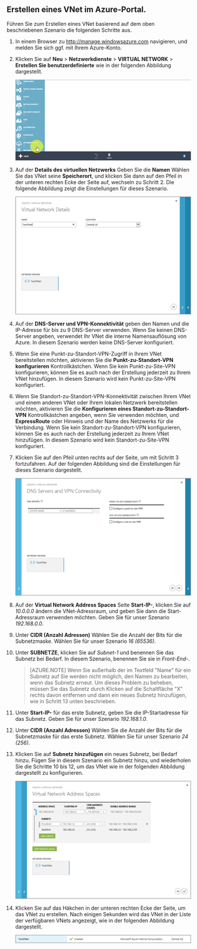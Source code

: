 ## Erstellen eines VNet im Azure-Portal.

Führen Sie zum Erstellen eines VNet basierend auf dem oben beschriebenen Szenario die folgenden Schritte aus.

1. In einem Browser zu http://manage.windowsazure.com navigieren, und melden Sie sich ggf. mit Ihrem Azure-Konto.
2. Klicken Sie auf **Neu** > **Netzwerkdienste** > **VIRTUAL NETWORK** > **Erstellen Sie benutzerdefinierte** wie in der folgenden Abbildung dargestellt.

    ![Erstellen eines VNet im Portal](./media/virtual-networks-create-vnet-classic-portal-include/vnet-create-portal-figure1.gif)

3. Auf der **Details des virtuellen Netzwerks** Geben Sie die **Namen** Wählen Sie das VNet seine **Speicherort**, und klicken Sie dann auf den Pfeil in der unteren rechten Ecke der Seite auf, wechseln zu Schritt 2. Die folgende Abbildung zeigt die Einstellungen für dieses Szenario.

    ![Seite "Details zu Virtual Network"](./media/virtual-networks-create-vnet-classic-portal-include/vnet-create-portal-figure2.png)

4. Auf der **DNS-Server und VPN-Konnektivität** geben den Namen und die IP-Adresse für bis zu 9 DNS-Server verwenden. Wenn Sie keinen DNS-Server angeben, verwendet Ihr VNet die interne Namensauflösung von Azure. In diesem Szenario werden keine DNS-Server konfiguriert.
5. Wenn Sie eine Punkt-zu-Standort-VPN-Zugriff in Ihrem VNet bereitstellen möchten, aktivieren Sie die **Punkt-zu-Standort-VPN konfigurieren** Kontrollkästchen. Wenn Sie kein Punkt-zu-Site-VPN konfigurieren, können Sie es auch nach der Erstellung jederzeit zu Ihrem VNet hinzufügen. In diesem Szenario wird kein Punkt-zu-Site-VPN konfiguriert.
6. Wenn Sie Standort-zu-Standort-VPN-Konnektivität zwischen Ihrem VNet und einem anderen VNet oder Ihrem lokalen Netzwerk bereitstellen möchten, aktivieren Sie die **Konfigurieren eines Standort-zu-Standort-VPN** Kontrollkästchen angeben, wenn Sie verwenden möchten, und **ExpressRoute** oder Hinweis und der Name des Netzwerks für die Verbindung. Wenn Sie kein Standort-zu-Standort-VPN konfigurieren, können Sie es auch nach der Erstellung jederzeit zu Ihrem VNet hinzufügen. In diesem Szenario wird kein Standort-zu-Site-VPN konfiguriert.
7. Klicken Sie auf den Pfeil unten rechts auf der Seite, um mit Schritt 3 fortzufahren. Auf der folgenden Abbildung sind die Einstellungen für dieses Szenario dargestellt.

    ![Seite "DNS-Server und VPN-Konnektivität"](./media/virtual-networks-create-vnet-classic-portal-include/vnet-create-portal-figure3.png)

8. Auf der **Virtual Network Address Spaces** Seite **Start-IP-**, klicken Sie auf *10.0.0.0* ändern die VNet-Adressraum, und geben Sie dann die Start-Adressraum verwenden möchten. Geben Sie für unser Szenario *192.168.0.0*. 
9. Unter **CIDR (Anzahl Adressen)** Wählen Sie die Anzahl der Bits für die Subnetzmaske. Wählen Sie für unser Szenario *16 (65536)*.
10. Unter **SUBNETZE**, klicken Sie auf *Subnet-1* und benennen Sie das Subnetz bei Bedarf. In diesem Szenario, benennen Sie sie in *Front-End-*.

    >[AZURE.NOTE] Wenn Sie außerhalb der im Textfeld "Name" für ein Subnetz auf Sie werden nicht möglich, den Namen zu bearbeiten, wenn das Subnetz erneut. Um dieses Problem zu beheben, müssen Sie das Subnetz durch Klicken auf die Schaltfläche "X" rechts davon entfernen und dann ein neues Subnetz hinzufügen, wie in Schritt 13 unten beschrieben.

11. Unter **Start-IP-** für das erste Subnetz, geben Sie die IP-Startadresse für das Subnetz. Geben Sie für unser Szenario *192.168.1.0*.
12. Unter **CIDR (Anzahl Adressen)** Wählen Sie die Anzahl der Bits für die Subnetzmaske für das erste Subnetz. Wählen Sie für unser Szenario *24 (256)*.
13. Klicken Sie auf **Subnetz hinzufügen** ein neues Subnetz, bei Bedarf hinzu. Fügen Sie in diesem Szenario ein Subnetz hinzu, und wiederholen Sie die Schritte 10 bis 12, um das VNet wie in der folgenden Abbildung dargestellt zu konfigurieren.

    ![Seite "Adressräume von Virtual Network"](./media/virtual-networks-create-vnet-classic-portal-include/vnet-create-portal-figure4.png)

14. Klicken Sie auf das Häkchen in der unteren rechten Ecke der Seite, um das VNet zu erstellen. Nach einigen Sekunden wird das VNet in der Liste der verfügbaren VNets angezeigt, wie in der folgenden Abbildung dargestellt.

    ![Neues virtuelles Netzwerk](./media/virtual-networks-create-vnet-classic-portal-include/vnet-create-portal-figure5.png)

